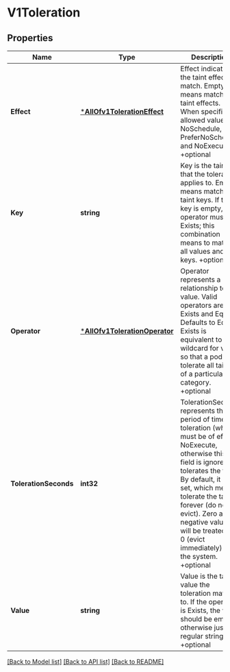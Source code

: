 # V1Toleration

## Properties
Name | Type | Description | Notes
------------ | ------------- | ------------- | -------------
**Effect** | [***AllOfv1TolerationEffect**](AllOfv1TolerationEffect.md) | Effect indicates the taint effect to match. Empty means match all taint effects. When specified, allowed values are NoSchedule, PreferNoSchedule and NoExecute. +optional | [optional] [default to null]
**Key** | **string** | Key is the taint key that the toleration applies to. Empty means match all taint keys. If the key is empty, operator must be Exists; this combination means to match all values and all keys. +optional | [optional] [default to null]
**Operator** | [***AllOfv1TolerationOperator**](AllOfv1TolerationOperator.md) | Operator represents a key&#x27;s relationship to the value. Valid operators are Exists and Equal. Defaults to Equal. Exists is equivalent to wildcard for value, so that a pod can tolerate all taints of a particular category. +optional | [optional] [default to null]
**TolerationSeconds** | **int32** | TolerationSeconds represents the period of time the toleration (which must be of effect NoExecute, otherwise this field is ignored) tolerates the taint. By default, it is not set, which means tolerate the taint forever (do not evict). Zero and negative values will be treated as 0 (evict immediately) by the system. +optional | [optional] [default to null]
**Value** | **string** | Value is the taint value the toleration matches to. If the operator is Exists, the value should be empty, otherwise just a regular string. +optional | [optional] [default to null]

[[Back to Model list]](../README.md#documentation-for-models) [[Back to API list]](../README.md#documentation-for-api-endpoints) [[Back to README]](../README.md)

